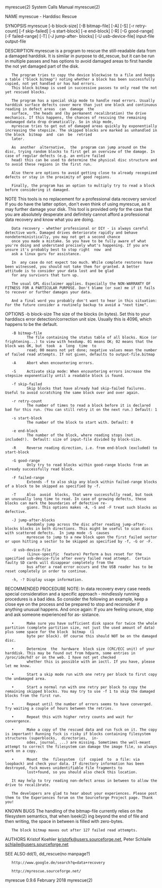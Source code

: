 myrescue(2)                                                                         System Calls Manual                                                                        myrescue(2)

NAME
       myrescue - Harddisc Rescue

SYNOPSIS
       myrescue  [-b  block-size] [-B bitmap-file] [-A] [-S] [-r retry-count] [-f skip-failed] [-s start-block] [-e end-block] [-R] [-G good-range] [-F failed-range] [-T] [-J jump-after-
       blocks] [-U usb-device-file] input-file output-file

DESCRIPTION
       myrescue is a program to rescue the still-readable data from a damaged harddisk. It is similar in purpose to dd_rescue, but it can be run in multiple passes  and  has  options  to
       avoid damaged areas to first handle the not yet damaged part of the disk.

       The program tries to copy the device blockwise to a file and keeps a table ("block bitmap") noting whether a block has been successfully copied, not yet handled or has had errors.
       This block bitmap is used in successive passes to only read the not yet rescued blocks.

       The program has a special skip mode to handle read errors. Usually harddisk surface defects cover more than just one block and continuous reading in defect areas  can  damage  the
       surface,  the heads and (by permanent recalibration) the drive mechanics. If this happens, the chances of rescuing the remaining undamaged data drop dramatically. So in skip mode,
       myrescue tries to get out of damaged areas quickly by exponentially increasing the stepsize. The skipped blocks are marked as unhandled in the block  bitmap  and  can  be  retried
       later.

       As  another  alternative,  the  program can jump around on the disc, trying random blocks to first get an overview of the damage. In case of regular defects (e.g. an entire failed
       head) this can be used to determine the physical disc structure and to avoid these regions in the first run.

       Also there are options to avoid getting close to already recognized defects or stay in the proximity of good regions.

       Finally, the program has an option to multiply try to read a block before considering it damaged.

NOTE
       This tools is no replacement for a professional data recovery service!  If you do have the latter option, don't even think of using myrescue, as it may further damage  your  disk.
       This tool is provided only for the case that you are absolutely desperate and definitely cannot afford a professional data recovery and know what you are doing.

       Data recovery - whether professional or DIY - is always careful detective work. Damaged drives deteriorate rapidly and behave nondeterministically, you may not get a second chance
       once you made a mistake. So you have to be fully aware of what you're doing and understand precisely what's happening. If you are unsure it's probably best to stop right  now  and
       ask a linux guru for assistance.

       In  any case do not expect too much. While complete restores have been witnessed, you should not take them for granted. A better attitude is to consider your data lost and be glad
       for any survivors that turn up.

       The usual GPL disclaimer applies. Especially the NON-WARRANTY OF FITNESS FOR A PARTICULAR PURPOSE. Don't blame (or sue) me if it fails to recover or further damages your data.

       And a final word you probably don't want to hear in this situation: For the future consider a routinely backup to avoid a "next time".

OPTIONS
       -b block-size
              The size of the blocks (in bytes). Set this to your harddiscs error detection/correction unit size. Usually this is 4096, which happens to be the default.

       -B bitmap-file
              The file containing the status table of all blocks. Nice (or frightening...) to view with hexdump. 01 means OK; 02 means that the block was OK, but  took  a  long  time  to
              read; 00 means not yet done; negative values mean the number of failed read attempts. If not given, defaults to output-file.bitmap

       -A     Abort when encountering errors.

       -S     Activate skip mode: When encountering errors increase the stepsize exponentially until a readable block is found.

       -f skip-failed
              Skip blocks that have already had skip-failed failures. Useful to avoid scratching the same block over and over again.

       -r retry-count
              The number of times to read a block before it is declared bad for this run. (You can still retry it on the next run.) Default: 1

       -s start-block
              The number of the block to start with. Default: 0

       -e end-block
              The number of the block, where reading stops (not included!).  Default: size of input-file divided by block-size.

       -R     Reverse reading direction, i.e. from end-block (excluded) to start-block

       -G good-range
              Only try to read blocks within good-range blocks from an already successfully read block.

       -F failed-range
              Extends -f to also skip any block within failed-range blocks of a block to be skipped as specified by -f.

       -T     Also  avoid  blocks, that were successfully read, but took an unusually long time to read. In case of growing defects, these blocks can mark the boundaries of defective re‐
              gions. This options makes -A, -S and -F treat such blocks as defective.

       -J jump-after-blocks
              Randomly jump across the disc after reading jump-after-blocks blocks in both directions. This might be useful to scan discs with scattered defects.  In jump mode -S  causes
              myrescue to jump to a new block upon the first failed sector or upon hitting a sector to be skipped as specified by -f, -G or -F.

       -U usb-device-file
              (Linux-specific  feature) Perform a bus reset for the specified usb-device-file after every failed read attempt.  Certain faulty SD cards will disappear completely from the
              bus after a read error occurs and the USB reader has to be reset completely in order to continue.

       -h, -? Display usage information.

RECOMMENDED PROCEDURE
       NOTE: In data recovery every case needs special consideration and a specific approach - mindlessly running procedures is a bad idea. So consider the following an example,  keep  a
       close  eye  on  the process and be prepared to stop and reconsider if anything unusual happens. And once again: If you are feeling unsure, stop and ask someone experienced for as‐
       sistance.

       •      Make sure you have sufficient disk space for twice the whole partition (complete partition size, not just the used amount of data) plus some space for the block  bitmap  (1
              byte per block). Of course this should NOT be on the damaged disc.

       •      Determine  the  hardware  block size (CRC/ECC unit) of your harddisk. This may be found out from hdparm, some entries in /proc/ide/hd? or on the web. I have not yet checked
              whether this is possible with an ioctl. If you have, please let me know.

       •      Start a skip mode run with one retry per block to first copy the undamaged area.

       •      Start a normal run with one retry per block to copy the remaining skipped blocks. You may try to use -f 1 to skip the damaged blocks from the first run.

       •      Repeat until the number of errors seems to have converged.  Try waiting a couple of hours between the retries.

       •      Repeat this with higher retry counts and wait for convergence.

       •      Make a copy of the rescued data and run fsck on it. The copy is important! Running fsck is risky if blocks containing filesystem structures (superblocks,  directories,  in‐
              odes, journal, ...) are missing. Sometimes the well-meant attempt to correct the filesystem can damage the image file, so always work on a copy.

       •      Mount  the  filesystem  (if  copied  to  a file: via loopback) and check your data. If directory information has been destroyed, fsck moves unidentifiable file fragments to
              lost+found, so you should also check this location.

       It may help to try reading non-defect areas in between to allow the drive to recalibrate.

       The developers are glad to hear about your experiences. Please post them to the Experiences forum on the Sourceforge Project page. Thank you!

KNOWN BUGS
       The handling of the bitmap-file currently relies on the filesystem semantics, that when lseek(2) ing beyond the end of file and then writing, the space in between is  filled  with
       zero-bytes.

       The block bitmap maxes out after 127 failed read attempts.

AUTHORS
       Kristof Koehler <kristofk@users.sourceforge.net>, Peter Schlaile <schlaile@users.sourceforge.net>

SEE ALSO
       dd(1), dd_rescue(no manpage?)

       http://www.google.de/search?q=data+recovery

       http://myrescue.sourceforge.net/

myrescue 0.9.6                                                                         February 2018                                                                           myrescue(2)

